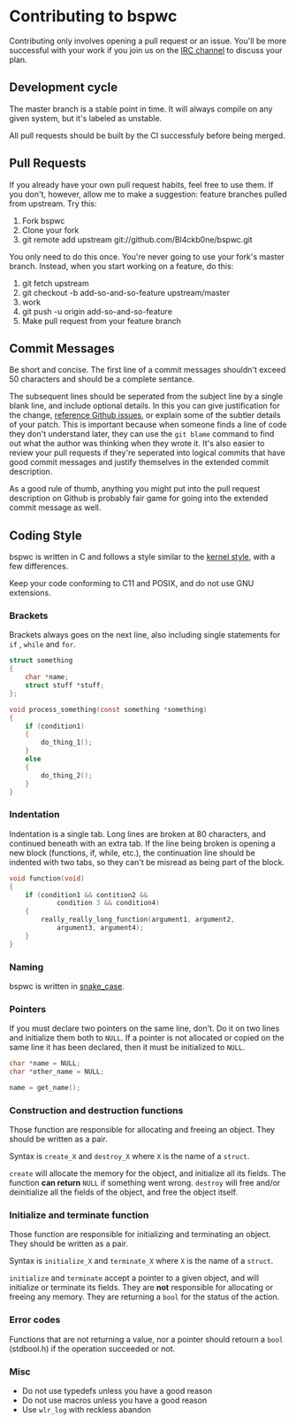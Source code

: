 # Contributing to bspwc

Contributing only involves opening a pull request or an issue. You'll be more
successful with your work if you join us on the [IRC
channel](http://webchat.freenode.net/?channels=bspwc&uio=d4) to discuss your
plan.

## Development cycle

The master branch is a stable point in time. It will always compile on any
given system, but it's labeled as unstable.

All pull requests should be built by the CI successfuly before being merged.

## Pull Requests

If you already have your own pull request habits, feel free to use them. If you
don't, however, allow me to make a suggestion: feature branches pulled from
upstream. Try this:

1. Fork bspwc
2. Clone your fork
3. git remote add upstream git://github.com/Bl4ckb0ne/bspwc.git

You only need to do this once. You're never going to use your fork's master
branch. Instead, when you start working on a feature, do this:

1. git fetch upstream
2. git checkout -b add-so-and-so-feature upstream/master
3. work
4. git push -u origin add-so-and-so-feature
5. Make pull request from your feature branch

## Commit Messages

Be short and concise. The first line of a commit messages shouldn't exceed 50
characters and should be a complete sentance.

The subsequent lines should be seperated from the subject line by a single
blank line, and include optional details. In this you can give justification
for the change, [reference Github
issues](https://help.github.com/articles/closing-issues-via-commit-messages/),
or explain some of the subtler details of your patch. This is important because
when someone finds a line of code they don't understand later, they can use the
`git blame` command to find out what the author was thinking when they wrote
it. It's also easier to review your pull requests if they're seperated into
logical commits that have good commit messages and justify themselves in the
extended commit description.

As a good rule of thumb, anything you might put into the pull request
description on Github is probably fair game for going into the extended commit
message as well.

## Coding Style

bspwc is written in C and follows a style similar to the [kernel
style](https://www.kernel.org/doc/Documentation/process/coding-style.rst),
with a few differences.

Keep your code conforming to C11 and POSIX, and do not use GNU extensions.

### Brackets

Brackets always goes on the next line, also including single statements for `if`
, `while` and `for`.

```c
struct something
{
	char *name;
	struct stuff *stuff;
};

void process_something(const something *something)
{
	if (condition1)
	{
		do_thing_1();
	}
	else
	{
		do_thing_2();
	}
}
```

### Indentation

Indentation is a single tab. Long lines are broken at 80 characters, and
continued beneath with an extra tab. If the line being broken is opening a new
block (functions, if, while, etc.), the continuation line should be indented
with two tabs, so they can't be misread as being part of the block.

```c
void function(void)
{
	if (condition1 && contition2 &&
			condition 3 && condition4)
	{
		really_really_long_function(argument1, argument2,
			argument3, argument4);
	}
}
```

### Naming

bspwc is written in [snake_case](https://en.wikipedia.org/wiki/Snake_case).

### Pointers

If you must declare two pointers on the same line, don't. Do it on two lines
and initialize them both to `NULL`. If a pointer is not allocated or copied on
the same line it has been declared, then it must be initialized to `NULL`.

```c
char *name = NULL;
char *other_name = NULL;

name = get_name();
```

### Construction and destruction functions

Those function are responsible for allocating and freeing an object. They should
be written as a pair.

Syntax is `create_X` and `destroy_X` where `X` is the name of a `struct`.

`create` will allocate the memory for the object, and initialize all its fields.
The function **can return** `NULL` if something went wrong.
`destroy` will free and/or deinitialize all the fields of the object, and free
the object itself.

### Initialize and terminate function

Those function are responsible for initializing and terminating an object. They
should be written as a pair.

Syntax is `initialize_X` and `terminate_X` where `X` is the name of a `struct`.

`initialize` and `terminate` accept a pointer to a given object, and will
initialize or terminate its fields. They are **not** responsible for allocating
or freeing any memory. They are returning a `bool` for the status of the action.

### Error codes

Functions that are not returning a value, nor a pointer should retourn a `bool`
(stdbool.h) if the operation succeeded or not.

### Misc

* Do not use typedefs unless you have a good reason
* Do not use macros unless you have a good reason
* Use `wlr_log` with reckless abandon

